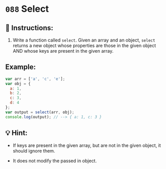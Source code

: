 # `088` Select

## 📝 Instructions:

1. Write a function called `select`. Given an array and an object, `select` returns a new object whose properties are those in the given object AND whose keys are present in the given array. 

## Example:

```js
var arr = ['a', 'c', 'e'];
var obj = {
  a: 1,
  b: 2,
  c: 3,
  d: 4
};
var output = select(arr, obj);
console.log(output); // --> { a: 1, c: 3 }
```

## 💡 Hint:

+ If keys are present in the given array, but are not in the given object, it should ignore them. 

+ It does not modify the passed in object.
